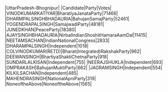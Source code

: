  
|UttarPradesh-Bhognipur|
|Candidate|Party|Votes|
|VINODKUMARKATIYAR|BharatiyaJanataParty|71466|
|DHARMPALSINGHBHADAURIA|BahujanSamajParty|52461|
|YOGENDRAPALSINGH|SamajwadiParty|48181|
|JUNEDKHAN|PeaceParty|18380|
|AJAYSINGHBHADAURIA|NirbalIndianShoshitHamaraAamDal|11415|
|NEETAMSACHAN|IndianNationalCongress|2833|
|DHARAMPALSINGH|Independent|1018|
|COLVINODKUMAR(RETD)|Bharat(Integrated)RakshakParty|962|
|DEEWANSINGH|BhartiyaShaktiChetnaParty|918|
|SUNDARLALKISAN|Independent|755|
|NEERAJSHUKLA|Independent|693|
|OMPRAKASH|BahujanMuktiParty|662|
|JAGRAMSINGH|Independent|554|
|KILKILSACHAN|Independent|485|
|MAHENDRASINGH|NationalApniParty|319|
|NoneoftheAbove|NoneoftheAbove|1565|
